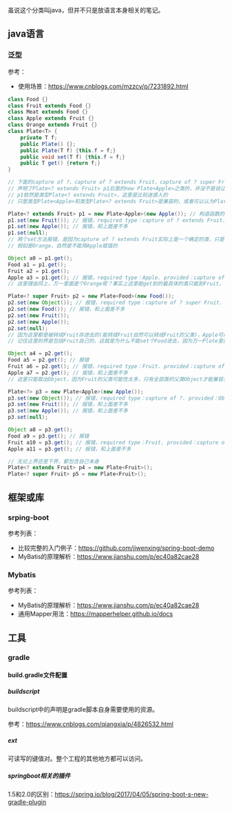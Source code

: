 虽说这个分类叫java，但并不只是放语言本身相关的笔记。

## java语言

### 泛型
参考：
* 使用场景：https://www.cnblogs.com/mzzcy/p/7231892.html

```java
class Food {}
class Fruit extends Food {}
class Meat extends Food {}
class Apple extends Fruit {}
class Orange extends Fruit {}
class Plate<T> {
    private T f;
    public Plate() {};
    public Plate(T f) {this.f = f;}
    public void set(T f) {this.f = f;}
    public T get() {return f;}
}

// 下面的capture of ?、capture of ? extends Fruit、capture of ? super Fruit，都是一个实际的类
// 声明了Plate<? extends Fruit> p1后面的new Plate<Apple>之类的，并没不是说让这个p1的类型确定为Plate<Apple>，
// p1依然是类型Plate<? extends Fruit>，这里是比较迷惑人的
// 只是类型Plate<Apple>和类型Plate<? extends Fruit>是兼容的，或者可以认为Plate<Apple>是Plate<? extends Fruit>的子类，后面的几个例子也是类似

Plate<? extends Fruit> p1 = new Plate<Apple>(new Apple()); // 构造函数的参数必须是Apple类，因为new Plate<Apple>声明了Apple
p1.set(new Fruit()); // 报错，required type：capture of ? extends Fruit. provided：Fruit.
p1.set(new Apple()); // 报错，和上面差不多
p1.set(null);
// 两个set方法报错，是因为capture of ? extends Fruit实际上是一个确定的类，只是不知道它是Apple还是Orange，
// 假如是Orange，自然是不能用Apple赋值的

Object a0 = p1.get();
Food a1 = p1.get();
Fruit a2 = p1.get();
Apple a3 = p1.get(); // 报错，required type：Apple. provided：capture of ? extends Fruit.
// 这里理由同上，万一里面是个Orange呢？事实上这里能get到的最具体的类只能到Fruit，毕竟无法确定具体是哪种水果，只知道是水果。

Plate<? super Fruit> p2 = new Plate<Food>(new Food());
p2.set(new Object()); // 报错，required type：capture of ? super Fruit. provided：Object.
p2.set(new Food()); // 报错，和上面差不多
p2.set(new Fruit());
p2.set(new Apple());
p2.set(null);
// 因为这里都是被转成Fruit存进去的(能转成Fruit自然可以转成Fruit的父类)，Apple可以安全转成Fruit，但是Object和Food不行
// 记住这里的界是包括Fruit自己的，这就是为什么不能set个Food进去，因为万一Plate里面是Fruit呢

Object a4 = p2.get();
Food a5 = p2.get(); // 报错
Fruit a6 = p2.get(); // 报错，required type：Fruit. provided：capture of ? super Fruit.
Apple a7 = p2.get(); // 报错，和上面差不多
// 这里只能取出Object，因为Fruit的父类可能性太多，只有全部类的父类Object才能兼容全部

Plate<?> p3 = new Plate<Apple>(new Apple());
p3.set(new Object()); // 报错，required type：capture of ?. provided：Object.
p3.set(new Fruit()); // 报错，和上面差不多
p3.set(new Apple()); // 报错，和上面差不多
p3.set(null);

Object a8 = p3.get();
Food a9 = p3.get(); // 报错
Fruit a10 = p3.get(); // 报错，required type：Fruit. provided：capture of ?.
Apple a11 = p3.get(); // 报错，和上面差不多

// 无论上界还是下界，都包含自己本身
Plate<? extends Fruit> p4 = new Plate<Fruit>();
Plate<? super Fruit> p5 = new Plate<Fruit>();
```

## 框架或库

### srping-boot
参考列表：

* 比较完整的入门例子：https://github.com/jiwenxing/spring-boot-demo
* MyBatis的原理解析：https://www.jianshu.com/p/ec40a82cae28

### Mybatis
参考列表：

* MyBatis的原理解析：https://www.jianshu.com/p/ec40a82cae28
* 通用Mapper用法：https://mapperhelper.github.io/docs

## 工具

### gradle

#### build.gradle文件配置

##### buildscript
buildscript中的声明是gradle脚本自身需要使用的资源。

参考：https://www.cnblogs.com/qiangxia/p/4826532.html

##### ext
可读写的键值对。整个工程的其他地方都可以访问。

##### springboot相关的插件
1.5和2.0的区别：https://spring.io/blog/2017/04/05/spring-boot-s-new-gradle-plugin

